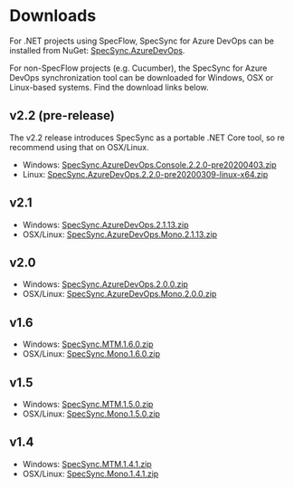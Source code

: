 # Downloads

For .NET projects using SpecFlow, SpecSync for Azure DevOps can be installed from NuGet: [SpecSync.AzureDevOps](https://www.nuget.org/packages/SpecSync.AzureDevOps/).

For non-SpecFlow projects \(e.g. Cucumber\), the SpecSync for Azure DevOps synchronization tool can be downloaded for Windows, OSX or Linux-based systems. Find the download links below.

## v2.2 \(pre-release\)

The v2.2 release introduces SpecSync as a portable .NET Core tool, so re recommend using that on OSX/Linux. 

* Windows: [SpecSync.AzureDevOps.Console.2.2.0-pre20200403.zip](https://www.specsolutions.eu/media/specsync/SpecSync.AzureDevOps.Console.2.2.0-pre20200403.zip)
* Linux: [SpecSync.AzureDevOps.2.2.0-pre20200309-linux-x64.zip](https://www.specsolutions.eu/media/specsync/SpecSync.AzureDevOps.2.2.0-pre20200309-linux-x64.zip)

## v2.1

* Windows: [SpecSync.AzureDevOps.2.1.13.zip](https://www.specsolutions.eu/media/specsync/SpecSync.AzureDevOps.2.1.13.zip)
* OSX/Linux: [SpecSync.AzureDevOps.Mono.2.1.13.zip](https://www.specsolutions.eu/media/specsync/SpecSync.AzureDevOps.Mono.2.1.13.zip)

## v2.0

* Windows: [SpecSync.AzureDevOps.2.0.0.zip](https://www.specsolutions.eu/media/specsync/SpecSync.AzureDevOps.2.0.0.zip)
* OSX/Linux: [SpecSync.AzureDevOps.Mono.2.0.0.zip](https://www.specsolutions.eu/media/specsync/SpecSync.AzureDevOps.Mono.2.0.0.zip)

## v1.6

* Windows: [SpecSync.MTM.1.6.0.zip](https://www.specsolutions.eu/media/specsync/SpecSync.MTM.1.6.0.zip)
* OSX/Linux: [SpecSync.Mono.1.6.0.zip](https://www.specsolutions.eu/media/specsync/SpecSync.Mono.1.6.0.zip)

## v1.5

* Windows: [SpecSync.MTM.1.5.0.zip](https://www.specsolutions.eu/media/specsync/SpecSync.MTM.1.5.0.zip)
* OSX/Linux: [SpecSync.Mono.1.5.0.zip](https://www.specsolutions.eu/media/specsync/SpecSync.Mono.1.5.0.zip)

## v1.4

* Windows: [SpecSync.MTM.1.4.1.zip](https://www.specsolutions.eu/media/specsync/SpecSync.MTM.1.4.1.zip)
* OSX/Linux: [SpecSync.Mono.1.4.1.zip](https://www.specsolutions.eu/media/specsync/SpecSync.Mono.1.4.1.zip)

